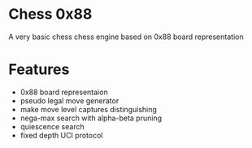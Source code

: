 # Chess 0x88
A very basic chess chess engine based on 0x88 board representation

# Features
  - 0x88 board representaion
  - pseudo legal move generator
  - make move level captures distinguishing
  - nega-max search with alpha-beta pruning
  - quiescence search
  - fixed depth UCI protocol
